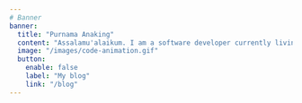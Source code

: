 ```yaml
---
# Banner
banner:
  title: "Purnama Anaking"
  content: "Assalamu'alaikum. I am a software developer currently living in Indonesia. If you’d like to get in touch, feel free to say hello through any of the social links below."
  image: "/images/code-animation.gif"
  button:
    enable: false
    label: "My blog"
    link: "/blog"
---
```

